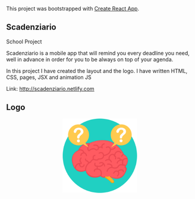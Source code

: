 This project was bootstrapped with [Create React App](https://github.com/facebook/create-react-app).

## Scadenziario

School Project 

Scadenziario is a mobile app that will remind you every deadline you need, well in advance in order for you to be always on top of your agenda.

In this project I have created the layout and the logo. I have written HTML, CSS, pages, JSX and animation JS

Link: http://scadenziario.netlify.com

## Logo

<p align="center">
  <img src="https://github.com/andreabesana96/scadenziario/blob/master/src/img/brain_logo.png" width="200" title="logo">
</p>
 
